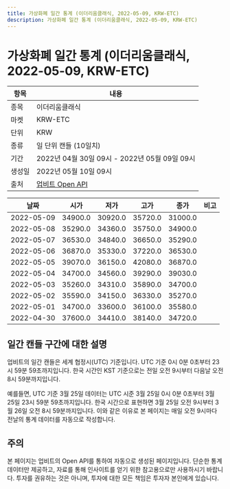 ```yaml
---
title: 가상화폐 일간 통계 (이더리움클래식, 2022-05-09, KRW-ETC)
description: 가상화폐 일간 통계 (이더리움클래식, 2022-05-09, KRW-ETC)
---
```



가상화폐 일간 통계 (이더리움클래식, 2022-05-09, KRW-ETC)
===

|항목|내용|
|--|--|
|종목|이더리움클래식|
|마켓|KRW-ETC|
|단위|KRW|
|종류|일 단위 캔들 (10일치)|
|기간|2022년 04월 30일 09시 - 2022년 05월 09일 09시|
|생성일|2022년 05월 10일 09시|
|출처|[업비트 Open API](https://docs.upbit.com)|


|날짜|시가|저가|고가|종가|비고|
|--|--|--|--|--|--|
|2022-05-09|34900.0|30920.0|35720.0|31000.0|    |
|2022-05-08|35290.0|34360.0|35750.0|34900.0|    |
|2022-05-07|36530.0|34840.0|36650.0|35290.0|    |
|2022-05-06|36870.0|35330.0|37220.0|36530.0|    |
|2022-05-05|39070.0|36150.0|42080.0|36870.0|    |
|2022-05-04|34700.0|34560.0|39290.0|39030.0|    |
|2022-05-03|35260.0|34310.0|35890.0|34700.0|    |
|2022-05-02|35590.0|34150.0|36330.0|35270.0|    |
|2022-05-01|34700.0|33600.0|36100.0|35580.0|    |
|2022-04-30|37600.0|34410.0|38140.0|34720.0|    |


일간 캔들 구간에 대한 설명
---


업비트의 일간 캔들은 세계 협정시(UTC) 기준입니다. 
UTC 기준 0시 0분 0초부터 23시 59분 59초까지입니다. 
한국 시간인 KST 기준으로는 전일 오전 9시부터 다음날 오전 8시 59분까지입니다. 


예를들면, UTC 기준 3월 25일 데이터는 UTC 시준 3월 25일 0시 0분 0초부터 3월 25일 23시 59분 59초까지입니다. 
한국 시간으로 표현하면 3월 25일 오전 9시부터 3월 26일 오전 8시 59분까지입니다. 
이와 같은 이유로 본 페이지는 매일 오전 9시마다 전날의 통계 데이터를 자동으로 작성합니다. 


주의
---


본 페이지는 업비트의 Open API를 통하여 자동으로 생성된 페이지입니다. 
단순한 통계 데이터만 제공하고, 자료를 통해 인사이트를 얻기 위한 참고용으로만 사용하시기 바랍니다. 
투자를 권유하는 것은 아니며, 투자에 대한 모든 책임은 투자자 본인에게 있습니다. 
